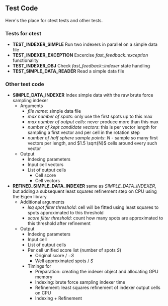 ## Test Code

Here's the place for ctest tests and other tests.

### Tests for ctest

   * **TEST_INDEXER_SIMPLE** Run two indexers in parallel on a simple data file
   * **TEST_INDEXER_EXCEPTION** Excercise *fast_feedback::exception* functionality
   * **TEST_INDEXER_OBJ** Check *fast_feedback::indexer* state handling
   * **TEST_SIMPLE_DATA_READER** Read a simple data file

### Other test code

   * **SIMPLE_DATA_INDEXER** Index simple data with the raw brute force sampling indexer
      * Arguments
         * *file name*: simple data file
         * *max number of spots*: only use the first spots up to this max
         * *max number of output cells*: never produce more than this max
         * *number of kept candidate vectors*: this is per vector length for sampling a first vector and per cell in the rotation step
         * *number of half sphere sample points*: $N$ - sample so many first vectors per length, and $1.5 \sqrt{N}$ cells around every such vector
      * Output
         * Indexing parameters
         * Input cell vectors
         * List of output cells
            * Cell score
            * Cell vectors
   * **REFINED_SIMPLE_DATA_INDEXER** same as *SIMPLE_DATA_INDEXER*, but adding a subsequent least squares refinement step on CPU using the Eigen library
      * Additional arguments
         * *lsq spot filter threshold*: cell will be fitted using least squares to spots approximated to this threshold
         * *score filter threshold*: count how many spots are approximated to this threshold after refinement
      * Output
         * Indexing parameters
         * Input cell
         * List of output cells
         * Per cell unified score list (number of spots $S$)
            * Original score / $-S$
            * Well approximated spots / $S$
         * Timings for
            * Preparation: creating the indexer object and allocating GPU memory
            * Indexing: brute force sampling indexer time
            * Refinement: least squares refinement of indexer output cells on CPU
            * Indexing + Refinement

